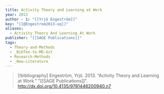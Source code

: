 ```yaml
---
title: Activity Theory and Learning at Work
year: 2013
author - 1: "[[Yrjö Engeström]]"
key: "[[@Engestrom2013-oq]]"
aliases:
  - Activity Theory And Learning At Work
publisher: "[[SAGE Publications]]"
tags:
  - Theory-and-Methods
  - _BibTex-to-MD-Git
  - Research-Methods
  - _New-Literature
---
```


> [!bibliography]
> Engeström, Yrjö. 2013. “Activity Theory and Learning at Work.” "[[SAGE Publications]]". http://dx.doi.org/10.4135/9781446200940.n7